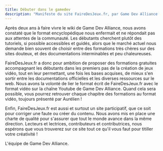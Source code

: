 ```yaml
---
title: Débuter dans le gamedev
description: "Manifeste du site FaireDesJeux.fr, par Game Dev Alliance."
---
```


Après deux ans à faire vivre le wiki de Game Dev Alliance, nous avons constaté que le format encyclopédique nous enfermait et ne répondait pas aux attentes de la communauté. Les débutants cherchent plutôt des tutoriels, si possible accessibles et guidés, alors que le marché actuel nous demande bien souvent de choisir entre des formations très chères sur des sites douteux, et des documentations interminables et peu chaleureuses.

FaireDesJeux.fr a donc pour ambition de proposer des formations gratuites accompagnant les débutants dans les premiers pas de la création de jeux vidéo, tout en leur permettant, une fois les bases acquises, de mieux s'en sortir entre les documentations officielles et les diverses ressources sur le web. Nous avons la volonté de lier le format écrit de FaireDesJeux.fr avec le format vidéo sur la chaîne Youtube de Game Dev Alliance. Quand cela sera possible, vous pourrez retrouver chaque chapitre des formations au format vidéo, toujours présenté par Aurélien !

Enfin, FaireDesJeux.fr est aussi et surtout un site participatif, que ce soit pour corriger une faute ou créer du contenu. Nous avons mis en place une charte de qualité pour s'assurer que tout le monde avance dans la même direction. Lecteurs et lectrices, contributeurs et contributrices, nous espérons que vous trouverez sur ce site tout ce qu'il vous faut pour titiller votre créativité !

L'équipe de Game Dev Alliance.
